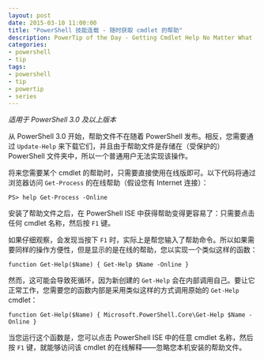 ```yaml
---
layout: post
date: 2015-03-10 11:00:00
title: "PowerShell 技能连载 - 随时获取 cmdlet 的帮助"
description: PowerTip of the Day - Getting Cmdlet Help No Matter What
categories:
- powershell
- tip
tags:
- powershell
- tip
- powertip
- series
---
```

_适用于 PowerShell 3.0 及以上版本_

从 PowerShell 3.0 开始，帮助文件不在随着 PowerShell 发布。相反，您需要通过 `Update-Help` 来下载它们，并且由于帮助文件是存储在（受保护的）PowerShell 文件夹中，所以一个普通用户无法实现该操作。

将来您需要某个 cmdlet 的帮助时，只需要直接使用在线版即可。以下代码将通过浏览器访问 `Get-Process` 的在线帮助（假设您有 Internet 连接）：

    PS> help Get-Process -Online

安装了帮助文件之后，在 PowerShell ISE 中获得帮助变得更容易了：只需要点击任何 cmdlet 名称，然后按 `F1` 键。


如果仔细观察，会发现当按下 `F1` 时，实际上是帮您输入了帮助命令。所以如果需要同样的操作方便性，但是显示的是在线的帮助，您以实现一个类似这样的函数：

    function Get-Help($Name) { Get-Help $Name -Online }

然而，这可能会导致死循环，因为新创建的 `Get-Help` 会在内部调用自己。要让它正常工作，您需要您的函数内部是采用类似这样的方式调用原始的 `Get-Help` cmdlet：

    function Get-Help($Name) { Microsoft.PowerShell.Core\Get-Help $Name -Online }

当您运行这个函数是，您可以点击 PowerShell ISE 中的任意 cmdlet 名称，然后按 `F1` 键，就能够访问该 cmdlet 的在线解释——忽略您本机安装的帮助文件。

<!--本文国际来源：[Getting Cmdlet Help No Matter What](http://community.idera.com/powershell/powertips/b/tips/posts/getting-cmdlet-help-no-matter-what)-->

